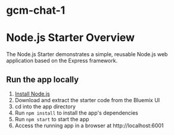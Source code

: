 # gcm-chat-1
# Node.js Starter Overview

The Node.js Starter demonstrates a simple, reusable Node.js web application based on the Express framework.

## Run the app locally

1. [Install Node.js][]
2. Download and extract the starter code from the Bluemix UI
3. cd into the app directory
4. Run `npm install` to install the app's dependencies
5. Run `npm start` to start the app
6. Access the running app in a browser at http://localhost:6001

[Install Node.js]: https://nodejs.org/en/download/
